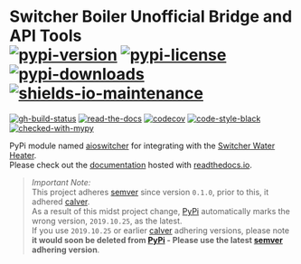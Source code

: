 # Switcher Boiler Unofficial Bridge and API Tools</br>[![pypi-version]][11] [![pypi-license]][11] [![pypi-downloads]][11] [![shields-io-maintenance]][0]

[![gh-build-status]][7] [![read-the-docs]][8] [![codecov]][3] [![code-style-black]][5] [![checked-with-mypy]][6]

PyPi module named [aioswitcher][11] for integrating with the [Switcher Water Heater](https://www.switcher.co.il/).</br>
Please check out the [documentation](https://aioswitcher.readthedocs.io) hosted with
[readthedocs.io](https://readthedocs.org/).

> *Important Note:*</br>
> This project adheres [semver](https://semver.org/) since version `0.1.0`,  prior
> to this, it adhered [calver](https://calver.org/).</br>
> As a result of this midst project change, [PyPi][11] automatically marks the wrong version,
> `2019.10.25`, as the latest.</br>
> If you use `2019.10.25` or earlier [calver](https://calver.org/) adhering versions, please note</br>
> **it would soon be deleted from [PyPi][11] - Please use the latest [semver](https://semver.org/) adhering version**.

<!-- Real Links -->
[0]: https://github.com/TomerFi/aioswitcher
[3]: https://codecov.io/gh/TomerFi/aioswitcher
[5]: https://black.readthedocs.io/en/stable/
[6]: http://mypy-lang.org/
[7]: https://github.com/TomerFi/aioswitcher/actions?query=workflow%3ABuild
[8]: https://aioswitcher.readthedocs.io/en/stable
[11]: https://pypi.org/project/aioswitcher/
<!-- Badges Links -->
[checked-with-mypy]: http://www.mypy-lang.org/static/mypy_badge.svg
[codecov]: https://codecov.io/gh/TomerFi/aioswitcher/graph/badge.svg
[code-style-black]: https://img.shields.io/badge/code%20style-black-000000.svg
[gh-build-status]: https://github.com/TomerFi/aioswitcher/workflows/Build/badge.svg
[pypi-downloads]: https://img.shields.io/pypi/dm/aioswitcher.svg
[pypi-license]: https://img.shields.io/pypi/l/aioswitcher.svg
[pypi-version]: https://badge.fury.io/py/aioswitcher.svg
[read-the-docs]: https://readthedocs.org/projects/aioswitcher/badge/?version=stable
[shields-io-maintenance]: https://img.shields.io/badge/Maintained%3F-yes-green.svg
